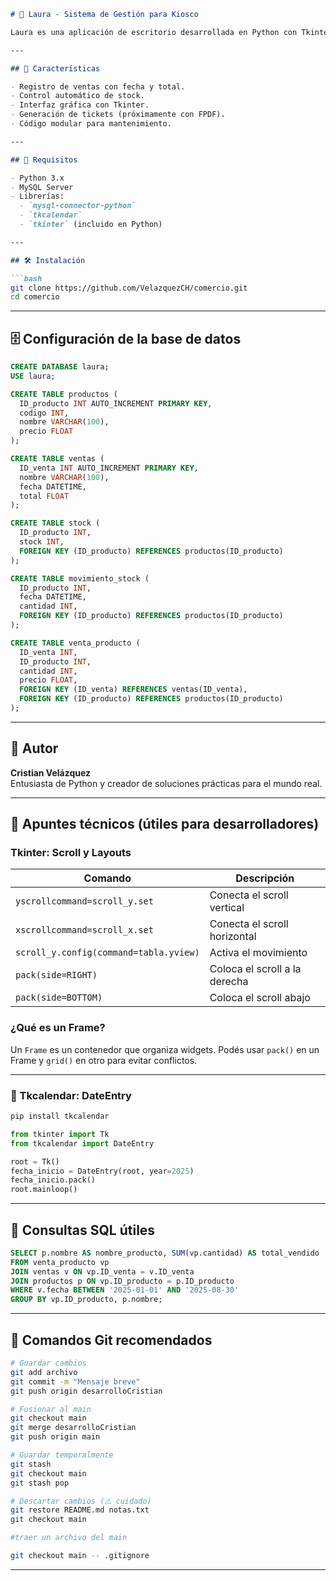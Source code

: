 

```markdown
# 💼 Laura - Sistema de Gestión para Kiosco

Laura es una aplicación de escritorio desarrollada en Python con Tkinter y MySQL para gestionar ventas, productos y stock de un kiosco. Incluye lectura de códigos de barra, actualización automática de inventario, cálculo total y almacenamiento de transacciones.

---

## 🚀 Características

- Registro de ventas con fecha y total.
- Control automático de stock.
- Interfaz gráfica con Tkinter.
- Generación de tickets (próximamente con FPDF).
- Código modular para mantenimiento.

---

## 🧰 Requisitos

- Python 3.x
- MySQL Server
- Librerías:
  - `mysql-connector-python`
  - `tkcalendar`
  - `tkinter` (incluido en Python)

---

## 🛠️ Instalación

```bash
git clone https://github.com/VelazquezCH/comercio.git
cd comercio
```

---

## 🗄️ Configuración de la base de datos

```sql
CREATE DATABASE laura;
USE laura;

CREATE TABLE productos (
  ID_producto INT AUTO_INCREMENT PRIMARY KEY,
  codigo INT,
  nombre VARCHAR(100),
  precio FLOAT
);

CREATE TABLE ventas (
  ID_venta INT AUTO_INCREMENT PRIMARY KEY,
  nombre VARCHAR(100),
  fecha DATETIME,
  total FLOAT
);

CREATE TABLE stock (
  ID_producto INT,
  stock INT,
  FOREIGN KEY (ID_producto) REFERENCES productos(ID_producto)
);

CREATE TABLE movimiento_stock (
  ID_producto INT,
  fecha DATETIME,
  cantidad INT,
  FOREIGN KEY (ID_producto) REFERENCES productos(ID_producto)
);

CREATE TABLE venta_producto (
  ID_venta INT,
  ID_producto INT,
  cantidad INT,
  precio FLOAT,
  FOREIGN KEY (ID_venta) REFERENCES ventas(ID_venta),
  FOREIGN KEY (ID_producto) REFERENCES productos(ID_producto)
);
```

---

## 👤 Autor

**Cristian Velázquez**  
Entusiasta de Python y creador de soluciones prácticas para el mundo real.

---

## 🧠 Apuntes técnicos (útiles para desarrolladores)

### Tkinter: Scroll y Layouts

| Comando | Descripción |
|--------|-------------|
| `yscrollcommand=scroll_y.set` | Conecta el scroll vertical |
| `xscrollcommand=scroll_x.set` | Conecta el scroll horizontal |
| `scroll_y.config(command=tabla.yview)` | Activa el movimiento |
| `pack(side=RIGHT)` | Coloca el scroll a la derecha |
| `pack(side=BOTTOM)` | Coloca el scroll abajo |

### ¿Qué es un Frame?

Un `Frame` es un contenedor que organiza widgets. Podés usar `pack()` en un Frame y `grid()` en otro para evitar conflictos.

---

### 📅 Tkcalendar: DateEntry

```bash
pip install tkcalendar
```

```python
from tkinter import Tk
from tkcalendar import DateEntry

root = Tk()
fecha_inicio = DateEntry(root, year=2025)
fecha_inicio.pack()
root.mainloop()
```

---

## 🧪 Consultas SQL útiles

```sql
SELECT p.nombre AS nombre_producto, SUM(vp.cantidad) AS total_vendido
FROM venta_producto vp
JOIN ventas v ON vp.ID_venta = v.ID_venta
JOIN productos p ON vp.ID_producto = p.ID_producto
WHERE v.fecha BETWEEN '2025-01-01' AND '2025-08-30'
GROUP BY vp.ID_producto, p.nombre;
```

---

## 🧬 Comandos Git recomendados

```bash
# Guardar cambios
git add archivo
git commit -m "Mensaje breve"
git push origin desarrolloCristian

# Fusionar al main
git checkout main
git merge desarrolloCristian
git push origin main

# Guardar temporalmente
git stash
git checkout main
git stash pop

# Descartar cambios (⚠️ cuidado)
git restore README.md notas.txt
git checkout main

#traer un archivo del main

git checkout main -- .gitignore
```

---







